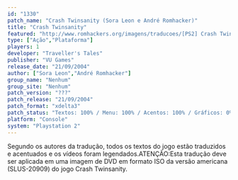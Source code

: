 ```yaml
---
id: "1330"
patch_name: "Crash Twinsanity (Sora Leon e André Romhacker)"
title: "Crash Twinsanity"
featured: "http://www.romhackers.org/imagens/traducoes/[PS2] Crash Twinsanity - Sora Leon e André Romhacker - 1.jpg"
type: ["Ação","Plataforma"]
players: 1
developer: "Traveller's Tales"
publisher: "VU Games"
release_date: "21/09/2004"
author: ["Sora Leon","André Romhacker"]
group_name: "Nenhum"
group_site: "Nenhum"
patch_version: "???"
patch_release: "21/09/2004"
patch_format: "xdelta3"
patch_status: "Textos: 100% / Menu: 100% / Acentos: 100% / Gráficos: 0% (não há mensagens em forma de gráfico)"
platform: "Console"
system: "Playstation 2"
---
```


Segundo os autores da tradução, todos os textos do jogo estão traduzidos e acentuados e os vídeos foram legendados.ATENÇÃO:Esta tradução deve ser aplicada em uma imagem de DVD em formato ISO da versão americana (SLUS-20909) do jogo Crash Twinsanity.
